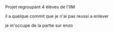 Projet regroupant 4 élèves de l'IIM

il a quelque commit que je n'ai pas reussi a enlever

je m'occupe de la partie sur enzo 
